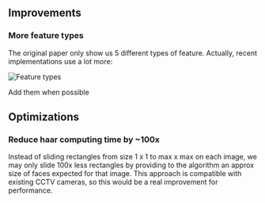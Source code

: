 ## Improvements

### More feature types

The original paper only show us 5 different types of feature.
Actually, recent implementations use a lot more:

![Feature types](https://upload.wikimedia.org/wikipedia/commons/thumb/6/6e/Haar_features_Lienhart.svg/214px-Haar_features_Lienhart.svg.png)

Add them when possible


## Optimizations

### Reduce haar computing time by ~100x

Instead of sliding rectangles from size 1 x 1 to max x max on each image, 
we may only slide 100x less rectangles by providing to the algorithm an approx size of faces expected for that image.
This approach is compatible with existing CCTV cameras, so this would be a real improvement for performance.